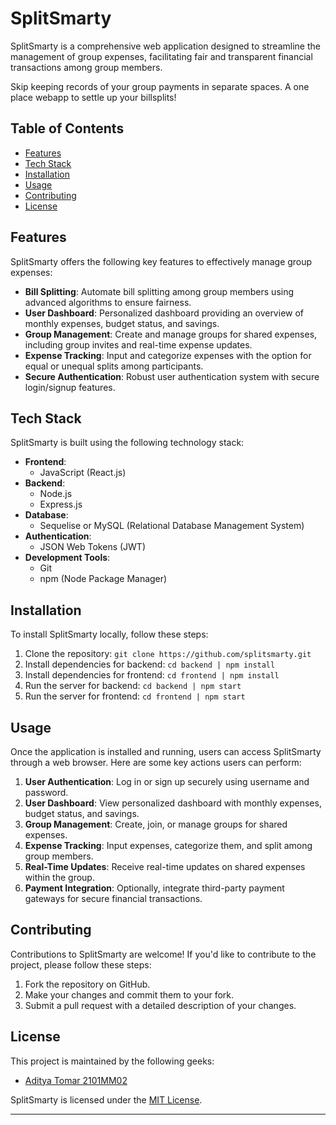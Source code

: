 # SplitSmarty

SplitSmarty is a comprehensive web application designed to streamline the management of group expenses, facilitating fair and transparent financial transactions among group members.

Skip keeping records of your group payments in separate spaces. A one place webapp to settle up your billsplits!

## Table of Contents

- [Features](#features)
- [Tech Stack](#tech-stack)
- [Installation](#installation)
- [Usage](#usage)
- [Contributing](#contributing)
- [License](#license)

## Features

SplitSmarty offers the following key features to effectively manage group expenses:

- **Bill Splitting**: Automate bill splitting among group members using advanced algorithms to ensure fairness.
- **User Dashboard**: Personalized dashboard providing an overview of monthly expenses, budget status, and savings.
- **Group Management**: Create and manage groups for shared expenses, including group invites and real-time expense updates.
- **Expense Tracking**: Input and categorize expenses with the option for equal or unequal splits among participants.
- **Secure Authentication**: Robust user authentication system with secure login/signup features.

## Tech Stack

SplitSmarty is built using the following technology stack:

- **Frontend**:
  - JavaScript (React.js)
- **Backend**:
  - Node.js
  - Express.js
- **Database**:
  - Sequelise or MySQL (Relational Database Management System)
- **Authentication**:
  - JSON Web Tokens (JWT)
- **Development Tools**:
  - Git
  - npm (Node Package Manager)

## Installation

To install SplitSmarty locally, follow these steps:

1. Clone the repository: `git clone https://github.com/splitsmarty.git`
2. Install dependencies for backend: `cd backend | npm install`
3. Install dependencies for frontend: `cd frontend | npm install`
4. Run the server for backend: `cd backend | npm start`
5. Run the server for frontend: `cd frontend | npm start`


## Usage

Once the application is installed and running, users can access SplitSmarty through a web browser. Here are some key actions users can perform:

1. **User Authentication**: Log in or sign up securely using username and password.
2. **User Dashboard**: View personalized dashboard with monthly expenses, budget status, and savings.
3. **Group Management**: Create, join, or manage groups for shared expenses.
4. **Expense Tracking**: Input expenses, categorize them, and split among group members.
5. **Real-Time Updates**: Receive real-time updates on shared expenses within the group.
6. **Payment Integration**: Optionally, integrate third-party payment gateways for secure financial transactions.

## Contributing

Contributions to SplitSmarty are welcome! If you'd like to contribute to the project, please follow these steps:

1. Fork the repository on GitHub.
2. Make your changes and commit them to your fork.
3. Submit a pull request with a detailed description of your changes.

## License

This project is maintained by the following geeks:
- [Aditya Tomar 2101MM02](https://github.com/adityatomar512)

SplitSmarty is licensed under the [MIT License](LICENSE).

---
